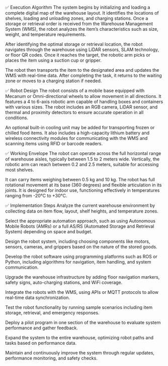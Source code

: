 ✅ Execution Algorithm The system begins by initializing and loading a complete digital map of the warehouse layout. It identifies the locations of shelves, loading and unloading zones, and charging stations. Once a storage or retrieval order is received from the Warehouse Management System (WMS), the robot analyzes the item’s characteristics such as size, weight, and temperature requirements.

After identifying the optimal storage or retrieval location, the robot navigates through the warehouse using LiDAR sensors, SLAM technology, or floor QR codes. Once it reaches the target, the robotic arm picks or places the item using a suction cup or gripper.

The robot then transports the item to the designated area and updates the WMS with real-time data. After completing the task, it returns to the waiting zone or moves to a charging station if needed.

✅ Robot Design The robot consists of a mobile base equipped with Mecanum or Omni-directional wheels to allow movement in all directions. It features a 4 to 6-axis robotic arm capable of handling boxes and containers with various sizes. The robot includes an RGB camera, LiDAR sensor, and thermal and proximity detectors to ensure accurate operation in all conditions.

An optional built-in cooling unit may be added for transporting frozen or chilled food items. It also includes a high-capacity lithium battery and wireless connectivity modules for communicating with the WMS and scanning items using RFID or barcode readers.

✅ Working Envelope The robot can operate across the full horizontal range of warehouse aisles, typically between 1.5 to 2 meters wide. Vertically, the robotic arm can reach between 0.2 and 2.5 meters, suitable for accessing most shelves.

It can carry items weighing between 0.5 kg and 10 kg. The robot has full rotational movement at its base (360 degrees) and flexible articulation in its joints. It is designed for indoor use, functioning effectively in temperatures ranging from -20°C to +30°C.

✅ Implementation Steps Analyze the current warehouse environment by collecting data on item flow, layout, shelf heights, and temperature zones.

Select the appropriate automation approach, such as using Autonomous Mobile Robots (AMRs) or a full AS/RS (Automated Storage and Retrieval System) depending on space and budget.

Design the robot system, including choosing components like motors, sensors, cameras, and grippers based on the nature of the stored goods.

Develop the robot software using programming platforms such as ROS or Python, including algorithms for navigation, item handling, and system communication.

Upgrade the warehouse infrastructure by adding floor navigation markers, safety signs, auto-charging stations, and WiFi coverage.

Integrate the robots with the WMS, using APIs or MQTT protocols to allow real-time data synchronization.

Test the robot functionality by running sample scenarios including item storage, retrieval, and emergency responses.

Deploy a pilot program in one section of the warehouse to evaluate system performance and gather feedback.

Expand the system to the entire warehouse, optimizing robot paths and tasks based on performance data.

Maintain and continuously improve the system through regular updates, performance monitoring, and safety checks.
